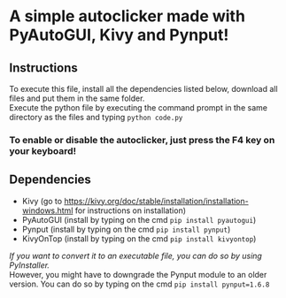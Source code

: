 # A simple autoclicker made with PyAutoGUI, Kivy and Pynput!

## Instructions
To execute this file, install all the dependencies listed below, download all files and put them in the same folder.\
Execute the python file by executing the command prompt in the same directory as the files and typing ```python code.py```
### To enable or disable the autoclicker, just press the F4 key on your keyboard!
## Dependencies
- Kivy (go to https://kivy.org/doc/stable/installation/installation-windows.html for instructions on installation)
- PyAutoGUI (install by typing on the cmd ```pip install pyautogui```)
- Pynput (install by typing on the cmd ```pip install pynput```)
- KivyOnTop (install by typing on the cmd ```pip install kivyontop```)

*If you want to convert it to an executable file, you can do so by using PyInstaller.*\
However, you might have to downgrade the Pynput module to an older version. You can do so by typing on the cmd ```pip install pynput=1.6.8```
